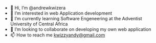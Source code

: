 - 👋 Hi, I’m @andrewkwizera
- 👀 I’m interested in web Application development
- 🌱 I’m currently learning Software Engeneering at the Adventist University of Central Africa
- 💞️ I’m looking to collaborate on developing my own web application
- 📫 How to reach me kwizzyandy@gmail.com

<!---
andrewkwizera/andrewkwizera is a ✨ special ✨ repository because its `README.md` (this file) appears on your GitHub profile.
You can click the Preview link to take a look at your changes.
--->
